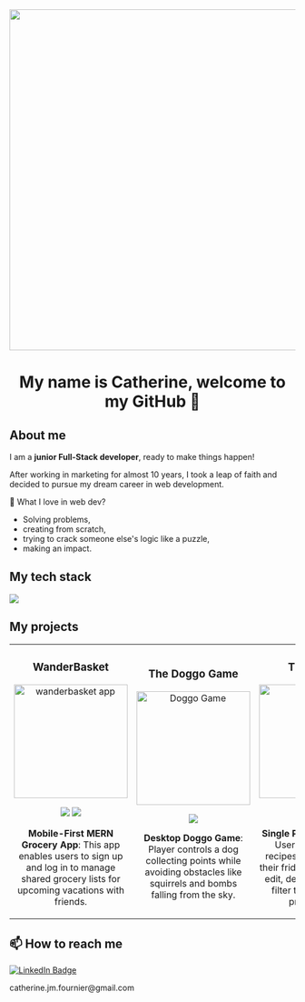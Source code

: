 <div id="header" align="center">
  <img src="https://media.giphy.com/media/v1.Y2lkPTc5MGI3NjExZDU2eWF4ZnZmbnNkNW94dzhzcmNkcnhoNzAxbnZxZXFrOGk2aXU2cSZlcD12MV9pbnRlcm5hbF9naWZfYnlfaWQmY3Q9Zw/dzaUX7CAG0Ihi/giphy.gif" width="600"/>
  <h1>My name is Catherine, welcome to my GitHub 🙌 </h1>
</div>
<h2>About me</h2>
<p>I am a <strong>junior Full-Stack developer</strong>, ready to make things happen!</p>
<p>After working in marketing for almost 10 years, I took a leap of faith and decided to pursue my dream career in web development.</p>
<p>💜 What I love in web dev?</p>
  <ul><li>Solving problems,</li>
    <li>creating from scratch,</li>
    <li>trying to crack someone else's logic like a puzzle,</li>
    <li>making an impact.</li>
  </ul>   
<h2>My tech stack</h2>
 <img src="https://skillicons.dev/icons?i=js,ts,html,css,tailwind,react,express,nodejs,mongodb,git&theme=dark&perline=10" />

<h2>My projects</h2>
  <table>
  <tr>
  <td width="30%">
    <h3 align="center">WanderBasket</h3>
    <div align="center">
      <a href="https://mellifluous-marzipan-31783e.netlify.app/" target="blank">
        <img src="https://res.cloudinary.com/dmgp9npy0/image/upload/v1709115912/wanderbasket.png" height="200" alt="wanderbasket app">
      </a>
      <p>
        <a href="https://github.com/aliadossani/triplannerFE" target="_blank"><img src="https://img.shields.io/badge/FRONTEND-ff9?style=for-the-badge&logo=github&logoColor=black"></a>
        <a href="https://github.com/emi-fto/WanderBasket-Back-End" target="_blank"><img src="https://img.shields.io/badge/BACKEND-ff9?style=for-the-badge&logo=github&logoColor=black"></a>
      </p>
      <p><strong>Mobile-First MERN Grocery App</strong>: This app enables users to sign up and log in to manage shared grocery lists for upcoming vacations with friends.</p>
    </div>                                                                 
  </td>
                                                                                                           
  <td width="30%">
    <h3 align="center">The Doggo Game</h3>
    <div align="center">                                       
      <a href="https://castuche.github.io/doggo-game/" target="_blank">
        <img src="https://res.cloudinary.com/dmgp9npy0/image/upload/v1709115690/doggogame.png" height="200" alt="Doggo Game"></a>
      <p>
        <a href="https://github.com/castuche/doggo-game" target="_blank"><img src="https://img.shields.io/badge/CODE-80ffaa?style=for-the-badge&logo=github&logoColor=black"></a>
      </p>
      <p><strong>Desktop Doggo Game</strong>: Player controls a dog collecting points while avoiding obstacles like squirrels and bombs falling from the sky.

</p>
    </div>  
  </td>
  <td width="30%">
    <h3 align="center">The Fridge</h3>
    <div align="center">
      <a href="https://dazzling-nougat-f934c6.netlify.app/" target="_blank"><img src="https://res.cloudinary.com/dmgp9npy0/image/upload/v1709115847/fridge.png" height="200" alt="Re-Usa"></a>
      <p>
        <a href="https://github.com/KubraTY/The-Fridge" target="_blank"><img src="https://img.shields.io/badge/FRONTEND-ff9?style=for-the-badge&logo=github&logoColor=black"></a>
        <a href="https://github.com/castuche/Frigde-json-server-backend" target="_blank"><img src="https://img.shields.io/badge/BACKEND-ff9?style=for-the-badge&logo=github&logoColor=black"></a>
      </p>
      <p><strong>Single Page Application</strong>: Users can discover recipes based what's in their fridge. They can add, edit, delete recipes, and filter them by dietary preferences.</p>
    </div>                                                                 
  </td>
</table>   
<h2>📫 How to reach me</h2>

<div> 
    <a href="https://www.linkedin.com/in/catherine-fournier-7245b563/"> <img src="https://img.shields.io/badge/LinkedIn-blue?style=for-the-badge&logo=linkedin&logoColor=white" alt="LinkedIn Badge"/></a>
</div>
<p>catherine.jm.fournier@gmail.com</p>
